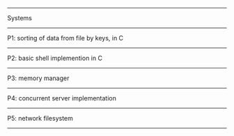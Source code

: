 ********
Systems
********
P1: sorting of data from file by keys, in C
********
P2: basic shell implemention in C 
********
P3: memory manager
********
P4: concurrent server implementation
********
P5: network filesystem
********